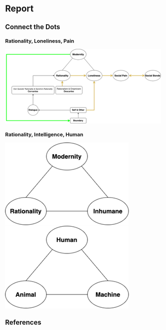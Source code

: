 # Report

## Connect the Dots

### Rationality, Loneliness, Pain
![summary](./pix/triangle-3.png)

### Rationality, Intelligence, Human
<p float="left">
	<img src="./pix/triangle-1.png" width="400" />
	<img src="./pix/triangle-2.png" width="400" />
</p>

## References